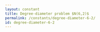 ```yaml
---
layout: constant
title: Degree-diameter problem $N(6,2)$
permalink: /constants/degree-diameter-6-2/
id: degree-diameter-6-2
---
```


